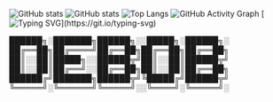 ![GitHub stats](https://github-readme-stats.vercel.app/api?username=codejoaker13&show_icons=true&theme=radical)
![GitHub stats](https://github-readme-stats.vercel.app/api?username=codejoaker13&show_icons=true&theme=radical)
![Top Langs](https://github-readme-stats.vercel.app/api/top-langs/?username=codejoaker13&layout=compact&theme=radical)
![GitHub Activity Graph](https://github-readme-activity-graph.vercel.app/graph?username=codejoaker13&theme=redical)
[![Typing SVG](https://readme-typing-svg.demolab.com?font=Fira+Code&duration=2000&pause=1000&color=F70000&center=true&vCenter=true&width=435&lines=%24+Initializing+System...;Access+Granted+%E2%9C%94;Welcome+to+the+Matrix...)](https://git.io/typing-svg)


██████╗░███████╗██████╗░░█████╗░██████╗░
██╔══██╗██╔════╝██╔══██╗██╔══██╗██╔══██╗
██║░░██║█████╗░░██████╦╝██║░░██║██████╦╝
██║░░██║██╔══╝░░██╔══██╗██║░░██║██╔══██╗
██████╔╝███████╗██████╦╝╚█████╔╝██████╦╝
╚═════╝░╚══════╝╚═════╝░░╚════╝░╚═════╝░
